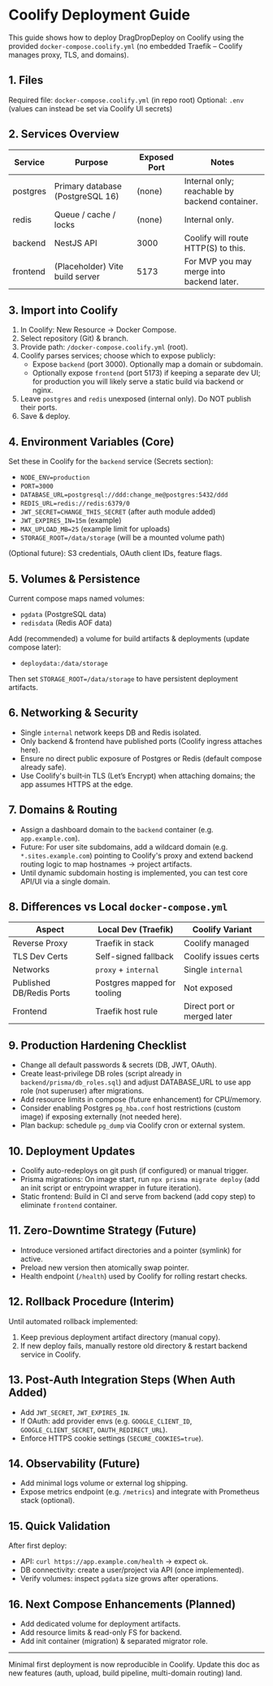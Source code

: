 # Coolify Deployment Guide

This guide shows how to deploy DragDropDeploy on Coolify using the provided `docker-compose.coolify.yml` (no embedded Traefik – Coolify manages proxy, TLS, and domains).

## 1. Files

Required file: `docker-compose.coolify.yml` (in repo root)
Optional: `.env` (values can instead be set via Coolify UI secrets)

## 2. Services Overview

| Service   | Purpose                          | Exposed Port | Notes |
|-----------|----------------------------------|--------------|-------|
| postgres  | Primary database (PostgreSQL 16) | (none)       | Internal only; reachable by backend container. |
| redis     | Queue / cache / locks            | (none)       | Internal only. |
| backend   | NestJS API                       | 3000         | Coolify will route HTTP(S) to this. |
| frontend  | (Placeholder) Vite build server  | 5173         | For MVP you may merge into backend later. |

## 3. Import into Coolify

1. In Coolify: New Resource -> Docker Compose.
2. Select repository (Git) & branch.
3. Provide path: `/docker-compose.coolify.yml` (root).
4. Coolify parses services; choose which to expose publicly:
   - Expose `backend` (port 3000). Optionally map a domain or subdomain.
   - Optionally expose `frontend` (port 5173) if keeping a separate dev UI; for production you will likely serve a static build via backend or nginx.
5. Leave `postgres` and `redis` unexposed (internal only). Do NOT publish their ports.
6. Save & deploy.

## 4. Environment Variables (Core)

Set these in Coolify for the `backend` service (Secrets section):

- `NODE_ENV=production`
- `PORT=3000`
- `DATABASE_URL=postgresql://ddd:change_me@postgres:5432/ddd`
- `REDIS_URL=redis://redis:6379/0`
- `JWT_SECRET=CHANGE_THIS_SECRET` (after auth module added)
- `JWT_EXPIRES_IN=15m` (example)
- `MAX_UPLOAD_MB=25` (example limit for uploads)
- `STORAGE_ROOT=/data/storage` (will be a mounted volume path)

(Optional future): S3 credentials, OAuth client IDs, feature flags.

## 5. Volumes & Persistence

Current compose maps named volumes:
- `pgdata` (PostgreSQL data)
- `redisdata` (Redis AOF data)

Add (recommended) a volume for build artifacts & deployments (update compose later):
- `deploydata:/data/storage`

Then set `STORAGE_ROOT=/data/storage` to have persistent deployment artifacts.

## 6. Networking & Security

- Single `internal` network keeps DB and Redis isolated.
- Only backend & frontend have published ports (Coolify ingress attaches here).
- Ensure no direct public exposure of Postgres or Redis (default compose already safe).
- Use Coolify's built‑in TLS (Let’s Encrypt) when attaching domains; the app assumes HTTPS at the edge.

## 7. Domains & Routing

- Assign a dashboard domain to the `backend` container (e.g. `app.example.com`).
- Future: For user site subdomains, add a wildcard domain (e.g. `*.sites.example.com`) pointing to Coolify's proxy and extend backend routing logic to map hostnames -> project artifacts.
- Until dynamic subdomain hosting is implemented, you can test core API/UI via a single domain.

## 8. Differences vs Local `docker-compose.yml`

| Aspect | Local Dev (Traefik) | Coolify Variant |
|--------|----------------------|-----------------|
| Reverse Proxy | Traefik in stack | Coolify managed |
| TLS Dev Certs | Self-signed fallback | Coolify issues certs |
| Networks | `proxy` + `internal` | Single `internal` |
| Published DB/Redis Ports | Postgres mapped for tooling | Not exposed |
| Frontend | Traefik host rule | Direct port or merged later |

## 9. Production Hardening Checklist

- Change all default passwords & secrets (DB, JWT, OAuth).
- Create least-privilege DB roles (script already in `backend/prisma/db_roles.sql`) and adjust DATABASE_URL to use app role (not superuser) after migrations.
- Add resource limits in compose (future enhancement) for CPU/memory.
- Consider enabling Postgres `pg_hba.conf` host restrictions (custom image) if exposing externally (not needed here).
- Plan backup: schedule `pg_dump` via Coolify cron or external system.

## 10. Deployment Updates

- Coolify auto-redeploys on git push (if configured) or manual trigger.
- Prisma migrations: On image start, run `npx prisma migrate deploy` (add an init script or entrypoint wrapper in future iteration).
- Static frontend: Build in CI and serve from backend (add copy step) to eliminate `frontend` container.

## 11. Zero-Downtime Strategy (Future)

- Introduce versioned artifact directories and a pointer (symlink) for active.
- Preload new version then atomically swap pointer.
- Health endpoint (`/health`) used by Coolify for rolling restart checks.

## 12. Rollback Procedure (Interim)

Until automated rollback implemented:
1. Keep previous deployment artifact directory (manual copy).
2. If new deploy fails, manually restore old directory & restart backend service in Coolify.

## 13. Post-Auth Integration Steps (When Auth Added)

- Add `JWT_SECRET`, `JWT_EXPIRES_IN`.
- If OAuth: add provider envs (e.g. `GOOGLE_CLIENT_ID`, `GOOGLE_CLIENT_SECRET`, `OAUTH_REDIRECT_URL`).
- Enforce HTTPS cookie settings (`SECURE_COOKIES=true`).

## 14. Observability (Future)

- Add minimal logs volume or external log shipping.
- Expose metrics endpoint (e.g. `/metrics`) and integrate with Prometheus stack (optional).

## 15. Quick Validation

After first deploy:
- API: `curl https://app.example.com/health` -> expect `ok`.
- DB connectivity: create a user/project via API (once implemented).
- Verify volumes: inspect `pgdata` size grows after operations.

## 16. Next Compose Enhancements (Planned)

- Add dedicated volume for deployment artifacts.
- Add resource limits & read-only FS for backend.
- Add init container (migration) & separated migrator role.

---
Minimal first deployment is now reproducible in Coolify. Update this doc as new features (auth, upload, build pipeline, multi-domain routing) land.
